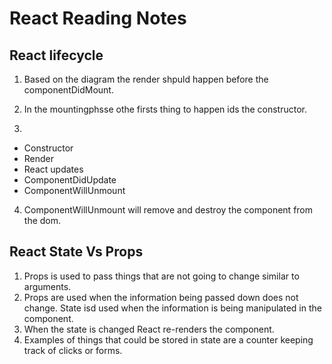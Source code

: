 # React Reading Notes

## React lifecycle

1. Based on the diagram the render shpuld happen before the componentDidMount.  
2. In the mountingphsse othe firsts thing to happen ids the constructor.

3. 

- Constructor  
- Render  
- React updates
- ComponentDidUpdate  
- ComponentWillUnmount

4. ComponentWillUnmount will remove and destroy the component from the dom.

## React State Vs Props

1. Props is used to pass things that are not going to change similar to arguments.
2. Props are used when the information being passed down does not change. State isd used when the information is being manipulated in the component.
3. When the state is changed React re-renders the component.
4. Examples of things that could be stored in state are a counter keeping track of clicks or forms.  
